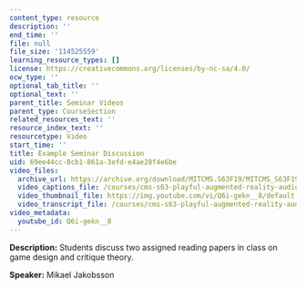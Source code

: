 ```yaml
---
content_type: resource
description: ''
end_time: ''
file: null
file_size: '114525559'
learning_resource_types: []
license: https://creativecommons.org/licenses/by-nc-sa/4.0/
ocw_type: ''
optional_tab_title: ''
optional_text: ''
parent_title: Seminar Videos
parent_type: CourseSection
related_resources_text: ''
resource_index_text: ''
resourcetype: Video
start_time: ''
title: Example Seminar Discussion
uid: 69ee44cc-8cb1-861a-3efd-e4ae28f4e6be
video_files:
  archive_url: https://archive.org/download/MITCMS.S63F19/MITCMS_S63F19_seminar_disc_300k.mp4
  video_captions_file: /courses/cms-s63-playful-augmented-reality-audio-design-exploration-fall-2019/af9b37f7df995b9e899c977900ef8939_Q6i-gekn__8.vtt
  video_thumbnail_file: https://img.youtube.com/vi/Q6i-gekn__8/default.jpg
  video_transcript_file: /courses/cms-s63-playful-augmented-reality-audio-design-exploration-fall-2019/6116a2026484ec37108a81ee43d014d6_Q6i-gekn__8.pdf
video_metadata:
  youtube_id: Q6i-gekn__8
---
```


**Description:** Students discuss two assigned reading papers in class on game design and critique theory.

**Speaker:** Mikael Jakobsson

